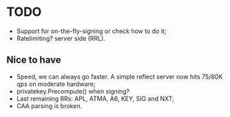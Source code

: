 # TODO

* Support for on-the-fly-signing or check how to do it;
* Ratelimiting? server side (RRL).

## Nice to have

* Speed, we can always go faster. A simple reflect server now hits 75/80K qps on
    moderate hardware;
* privatekey.Precompute() when signing?
* Last remaining RRs: APL, ATMA, A6, KEY, SIG and NXT;
* CAA parsing is broken.
